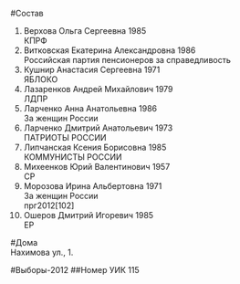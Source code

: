 #Состав
1. Верхова Ольга Сергеевна 1985   
    КПРФ
2. Витковская Екатерина Александровна 1986   
    Российская партия пенсионеров за справедливость
3. Кушнир Анастасия Сергеевна 1971   
    ЯБЛОКО
4. Лазаренков Андрей Михайлович 1979   
    ЛДПР
5. Ларченко Анна Анатольевна 1986   
    За женщин России
6. Ларченко Дмитрий Анатольевич 1973   
    ПАТРИОТЫ РОССИИ
7. Липчанская Ксения Борисовна 1985   
    КОММУНИСТЫ РОССИИ
8. Михеенков Юрий Валентинович 1957   
    СР
9. Морозова Ирина Альбертовна 1971   
    За женщин России  
    прг2012[102]
10. Ошеров Дмитрий Игоревич 1985   
    ЕР

#Дома  
Нахимова ул.,   1.

#Выборы-2012
##Номер УИК
115
